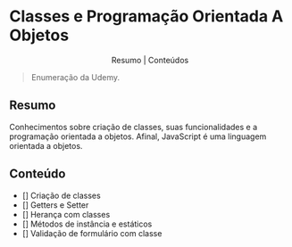 # Classes e Programação Orientada A Objetos

<p align="center">
    <a>Resumo</a> |
    <a>Conteúdos</a>
</p>

> Enumeração da Udemy.

## Resumo
Conhecimentos sobre criação de classes, suas funcionalidades e a programação orientada a objetos. Afinal, JavaScript é uma linguagem orientada a objetos.

## Conteúdo
- [] Criação de classes
- [] Getters e Setter
- [] Herança com classes
- [] Métodos de instância e estáticos
- []  Validação de formulário com classe